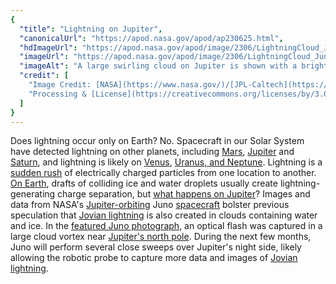 ```yaml
---
{
  "title": "Lightning on Jupiter",
  "canonicalUrl": "https://apod.nasa.gov/apod/ap230625.html",
  "hdImageUrl": "https://apod.nasa.gov/apod/image/2306/LightningCloud_JunoGill_960.jpg",
  "imageUrl": "https://apod.nasa.gov/apod/image/2306/LightningCloud_JunoGill_960.jpg",
  "imageAlt": "A large swirling cloud on Jupiter is shown with a bright green spot near its top. The cloud is surrounded by other less descript parts of Jupiter's upper atmosphere. Please see the explanation for more detailed information.",
  "credit": [
    "Image Credit: [NASA](https://www.nasa.gov/)/[JPL-Caltech](https://www.jpl.nasa.gov/)/[SwRI](https://www.swri.org/)/[MSSS](http://www.msss.com/)",
    "Processing & [License](https://creativecommons.org/licenses/by/3.0/): [Kevin M. Gill](https://www.flickr.com/people/kevinmgill/)"
  ]
}
---
```


Does lightning occur only on Earth? No. Spacecraft in our Solar System have detected lightning on other planets, including [Mars](https://esto.nasa.gov/first-direct-measurements-of-lightning-on-mars/), [Jupiter](https://apod.nasa.gov/apod/ap971216.html) and [Saturn](https://apod.nasa.gov/apod/ap080505.html), and lightning is likely on [Venus](https://www.nature.com/articles/nature05930), [Uranus, and Neptune](https://eos.org/features/planetary-lightning-same-physics-distant-worlds). Lightning is a [sudden rush](https://apod.nasa.gov/apod/ap120723.html) of electrically charged particles from one location to another. [On Earth](https://www.lightningmaps.org/), drafts of colliding ice and water droplets usually create lightning-generating charge separation, but [what happens on Jupiter](https://as1.ftcdn.net/v2/jpg/04/78/17/62/1000_F_478176241_p5m7EUHkXjdNiStGknkInH6KvCbwm3NE.jpg)? Images and data from NASA's [Jupiter-orbiting](https://apod.nasa.gov/apod/ap220828.html) Juno [spacecraft](https://www.missionjuno.swri.edu/spacecraft/) bolster previous speculation that [Jovian lightning](https://ui.adsabs.harvard.edu/abs/2022DPS....5430203B/abstract) is also created in clouds containing water and ice. In the [featured Juno photograph](https://photojournal.jpl.nasa.gov/catalog/PIA25020), an optical flash was captured in a large cloud vortex near [Jupiter's north pole](https://apod.nasa.gov/apod/ap180308.html). During the next few months, Juno will perform several close sweeps over Jupiter's night side, likely allowing the robotic probe to capture more data and images of [Jovian lightning](https://apod.nasa.gov/apod/ap970512.html).
